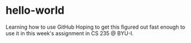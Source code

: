 # hello-world
Learning how to use GitHub
Hoping to get this figured out fast enough to use it in this week's assignment in CS 235 @ BYU-I.
